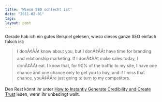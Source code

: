 ```yaml
---
title: 'Wieso SEO schlecht ist'
date: "2011-02-01"
tags: 
layout: post
---
```

Gerade hab ich ein gutes Beispiel gelesen, wieso dieses ganze SEO einfach falsch ist:



<blockquote>I donÃ¢ÂÂt know about you, but I donÃ¢ÂÂt have time for branding and relationship marketing. If I donÃ¢ÂÂt make sales today, I donÃ¢ÂÂt eat. I know that, for 90% of the traffic to my site, I have one chance and one chance only to get you to buy, and if I miss that chance, youÃ¢ÂÂre just going to turn to my competitors.</blockquote>



Den Rest könnt ihr unter <a href="http://insight.io/blog/2011/01/how-to-instantly-generat-credibility-and-create-trust/">How to Instantly Generate Credibility and Create Trust</a> lesen, wenn ihr unbedingt wollt.
